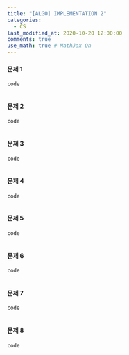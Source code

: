 ```yaml
---
title: "[ALGO] IMPLEMENTATION 2"
categories: 
  - CS
last_modified_at: 2020-10-20 12:00:00
comments: true
use_math: true # MathJax On
---
```


#### 문제 1

`code`
```py

```
#### 문제 2

`code`
```py

```
#### 문제 3

`code`
```py

```
#### 문제 4

`code`
```py

```
#### 문제 5

`code`
```py

```
#### 문제 6

`code`
```py

```
#### 문제 7

`code`
```py

```
#### 문제 8

`code`
```py

```
